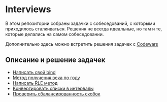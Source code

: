 # Interviews

В этом репозитории собраны задачки с собеседований, с которыми приходилось сталкиваться.
Решения не всегда идеальные, но там и те, которые делались на самом собеседовании.

Дополнительно здесь можно встретить решения задачек с [Codewars](https://www.codewars.com/)

## Описание и решение задачек

- [Написать свой bind](./puzzles/bind/README.md)
- [Метод получения века по году](./puzzles/centuryFromYear/README.md)
- [Написать RLE метод](./puzzles/rle/README.md)
- [Конвертировать списки в интервалы](./puzzles/listToRange/README.md)
- [Проверить сбалансированность скобок](puzzles/isCorrectBrackets/README.md)
